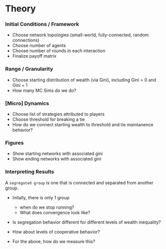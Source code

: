 # Theory

### Initial Conditions / Framework

- Choose network topologies (small-world, fully-connected, random connections)
- Choose number of agents
- Choose number of rounds in each interaction
- Finalize payoff matrix

### Range / Granularity

- Choose starting distribution of wealth (via Gini), including Gini = 0 and Gini = 1
- How many MC Sims do we do?

### [Micro] Dynamics

- Choose list of strategies attributed to players
- Choose threshold for breaking a tie
- How do we connect starting wealth to threshold and tie maintanence behavior?

### Figures

- Show starting networks with associated gini
- Show ending networks with associated gini

### Interpreting Results

A `segregated group` is one that is connected and separated from another group.

- Initally, there is only 1 group 
    + when do we stop running? 
    + What does convergence look like?
    
- Is segregation behavior different for different levels of wealth inequality?
- How about levels of cooperative behavior?
- For the above, how do we measure this? 
